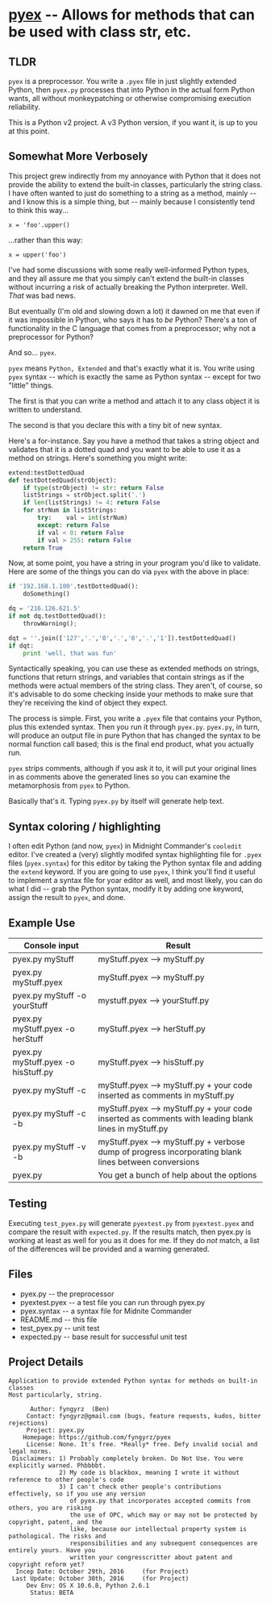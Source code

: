 # [pyex](pyex.py) -- Allows for methods that can be used with class str, etc.

## TLDR

`pyex` is a preprocessor. You write a `.pyex` file in just slightly
extended Python, then `pyex.py` processes that into Python in the actual
form Python wants, all without monkeypatching or otherwise compromising
execution reliability.

This is a Python v2 project. A v3 Python version, if you want it, is up
to you at this point.

## Somewhat More Verbosely

This project grew indirectly from my annoyance with Python that it does
not provide the ability to extend the built-in classes, particularly the
string class. I have often wanted to just do something to a string as a
method, mainly -- and I know this is a simple thing, but -- mainly
because I consistently tend to think this way...

    x = 'foo'.upper()

...rather than this way: 

    x = upper('foo')

I've had some discussions with some really well-informed Python types,
and they all assure me that you simply can't extend the built-in classes
without incurring a risk of actually breaking the Python interpreter.
Well. _That_ was bad news.

But eventually \(I'm old and slowing down a lot\) it dawned on me that
even if it was impossible in Python, who says it has to _be_ Python?
There's a ton of functionality in the C language that comes from a
preprocessor; why not a preprocessor for Python?

And so... `pyex`.

`pyex` means `Python, Extended` and that's exactly what it is. You write
using `pyex` syntax -- which is exactly the same as Python syntax --
except for two "little" things.

The first is that you can write a method and attach it to any class
object it is written to understand.

The second is that you declare this with a tiny bit of new syntax.

Here's a for-instance. Say you have a method that takes a string object
and validates that it is a dotted quad and you want to be able to use it
as a method on strings. Here's something you might write:

```Python
extend:testDottedQuad
def testDottedQuad(strObject):
	if type(strObject) != str: return False
	listStrings = strObject.split('.')
	if len(listStrings) != 4: return False
	for strNum in listStrings:
		try:	val = int(strNum)
		except:	return False
		if val < 0: return False
		if val > 255: return False
	return True
```

Now, at some point, you have a string in your program you'd like to
validate. Here are some of the things you can do via `pyex` with the
above in place:

```Python
if '192.168.1.100'.testDottedQuad():
	doSomething()

dq = '216.126.621.5'
if not dq.testDottedQuad():
	throwWarning();

dqt = ''.join(['127','.','0','.','0','.','1']).testDottedQuad()
if dqt:
	print 'well, that was fun'
```

Syntactically speaking, you can use these as extended methods on
strings, functions that return strings, and variables that contain
strings as if the methods were actual members of the string class. They
aren't, of course, so it's advisable to do some checking inside your
methods to make sure that they're receiving the kind of object they
expect.

The process is simple. First, you write a `.pyex` file that contains your
Python, plus this extended syntax. Then you run it through `pyex.py`.
`pyex.py`, in turn, will produce an output file in pure Python that has
changed the syntax to be normal function call based; this is the final
end product, what you actually run.

`pyex` strips comments, although if you ask it to, it will put your
original lines in as comments above the generated lines so you can
examine the metamorphosis from `pyex` to Python.

Basically that's it. Typing `pyex.py` by itself will generate help text.

## Syntax coloring / highlighting

I often edit Python \(and now, `pyex`\) in Midnight Commander's
`cooledit` editor. I've created a \(very\) slightly modifed syntax
highlighting file for `.pyex` files \(`pyex.syntax`\) for this editor by
taking the Python syntax file and adding the `extend` keyword. If you
are going to use `pyex`, I think you'll find it useful to implement a
syntax file for yoar editor as well, and most likely, you can do what I
did -- grab the Python syntax, modify it by adding one keyword, assign
the result to `pyex`, and done.

## Example Use

| Console input | Result |
| -------- | ------------ |
| pyex.py myStuff | myStuff.pyex --> myStuff.py |
| pyex.py myStuff.pyex | myStuff.pyex --> myStuff.py |
| pyex.py myStuff -o yourStuff | mystuff.pyex --> yourStuff.py |
| pyex.py myStuff.pyex -o herStuff | myStuff.pyex --> herStuff.py |
| pyex.py myStuff.pyex -o hisStuff.py | myStuff.pyex --> hisStuff.py |
| pyex.py myStuff -c | myStuff.pyex --> myStuff.py + your code inserted as comments in myStuff.py |
| pyex.py myStuff -c -b | myStuff.pyex --> myStuff.py + your code inserted as comments with leading blank lines in myStuff.py |
| pyex.py myStuff -v -b | myStuff.pyex --> myStuff.py + verbose dump of progress incorporating blank lines between conversions |
| pyex.py | You get a bunch of help about the options |

## Testing
Executing `test_pyex.py` will generate `pyextest.py` from `pyextest.pyex`
and compare the result with `expected.py`. If the results match, then
pyex.py is working at least as well for you as it does for me. If they
do _not_ match, a list of the differences will be provided and a warning
generated.

## Files

* pyex.py -- the preprocessor
* pyextest.pyex -- a test file you can run through pyex.py
* pyex.syntax -- a syntax file for Midnite Commander
* README.md -- this file
* test_pyex.py -- unit test
* expected.py -- base result for successful unit test

## Project Details
```
Application to provide extended Python syntax for methods on built-in classes
Most particularly, string.

      Author: fyngyrz  (Ben)
     Contact: fyngyrz@gmail.com (bugs, feature requests, kudos, bitter rejections)
     Project: pyex.py
    Homepage: https://github.com/fyngyrz/pyex
     License: None. It's free. *Really* free. Defy invalid social and legal norms.
 Disclaimers: 1) Probably completely broken. Do Not Use. You were explicitly warned. Phbbbbt.
              2) My code is blackbox, meaning I wrote it without reference to other people's code
              3) I can't check other people's contributions effectively, so if you use any version
                 of pyex.py that incorporates accepted commits from others, you are risking
                 the use of OPC, which may or may not be protected by copyright, patent, and the
                 like, because our intellectual property system is pathological. The risks and
                 responsibilities and any subsequent consequences are entirely yours. Have you
                 written your congresscritter about patent and copyright reform yet?
  Incep Date: October 29th, 2016     (for Project)
 Last Update: October 30th, 2016     (for Project)
     Dev Env: OS X 10.6.8, Python 2.6.1
	  Status: BETA
```

